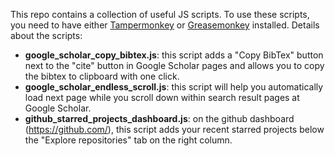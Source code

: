 This repo contains a collection of useful JS scripts. To use these scripts, you need to have either [Tampermonkey](https://chrome.google.com/webstore/detail/tampermonkey/dhdgffkkebhmkfjojejmpbldmpobfkfo) or [Greasemonkey](https://addons.mozilla.org/en-US/firefox/addon/greasemonkey/) installed. Details about the scripts:

- **google_scholar_copy_bibtex.js**: this script adds a "Copy BibTex" button next to the "cite" button in Google Scholar pages and allows you to copy the bibtex to clipboard with one click.
- **google_scholar_endless_scroll.js**: this script will help you automatically load next page while you scroll down within search result pages at Google Scholar.
- **github_starred_projects_dashboard.js**: on the github dashboard (https://github.com/), this script adds your recent starred projects below the "Explore repositories" tab on the right column.
